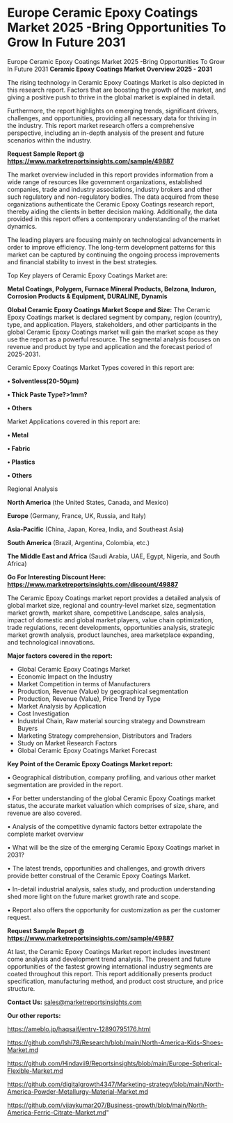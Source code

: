 # Europe Ceramic Epoxy Coatings Market 2025 -Bring Opportunities To Grow In Future 2031
Europe Ceramic Epoxy Coatings Market 2025 -Bring Opportunities To Grow In Future 2031
<Strong> Ceramic Epoxy Coatings Market Overview 2025 - 2031</strong>

The rising technology in Ceramic Epoxy Coatings Market is also depicted in this research report. Factors that are boosting the growth of the market, and giving a positive push to thrive in the global market is explained in detail.

Furthermore, the report highlights on emerging trends, significant drivers, challenges, and opportunities, providing all necessary data for thriving in the industry. This report market research offers a comprehensive perspective, including an in-depth analysis of the present and future scenarios within the industry.

<strong>Request Sample Report @ <a href=https://www.marketreportsinsights.com/sample/49887>https://www.marketreportsinsights.com/sample/49887</a></strong>

The market overview included in this report provides information from a wide range of resources like government organizations, established companies, trade and industry associations, industry brokers and other such regulatory and non-regulatory bodies. The data acquired from these organizations authenticate the Ceramic Epoxy Coatings research report, thereby aiding the clients in better decision making. Additionally, the data provided in this report offers a contemporary understanding of the market dynamics.

The leading players are focusing mainly on technological advancements in order to improve efficiency. The long-term development patterns for this market can be captured by continuing the ongoing process improvements and financial stability to invest in the best strategies.

Top Key players of Ceramic Epoxy Coatings Market are:

<strong>Metal Coatings, Polygem, Furnace Mineral Products, Belzona, Induron, Corrosion Products & Equipment, DURALINE, Dynamis</strong>

<strong><b>Global Ceramic Epoxy Coatings Market Scope and Size:</b></strong>
The Ceramic Epoxy Coatings market is declared segment by company, region (country), type, and application. Players, stakeholders, and other participants in the global Ceramic Epoxy Coatings market will gain the market scope as they use the report as a powerful resource. The segmental analysis focuses on revenue and product by type and application and the forecast period of 2025-2031.

Ceramic Epoxy Coatings Market Types covered in this report are:

<strong>•  Solventless(20-50µm)

•  Thick Paste Type?>1mm?

•  Others</strong>

Market Applications covered in this report are:

<strong>•  Metal

•  Fabric

•  Plastics

•  Others</strong> 

Regional Analysis

<strong>North America</strong> (the United States, Canada, and Mexico)

<strong>Europe</strong> (Germany, France, UK, Russia, and Italy)

<strong>Asia-Pacific</strong> (China, Japan, Korea, India, and Southeast Asia)

<strong>South America</strong> (Brazil, Argentina, Colombia, etc.)

<strong>The Middle East and Africa</strong> (Saudi Arabia, UAE, Egypt, Nigeria, and South Africa)

<strong>Go For Interesting Discount Here: <a href=https://www.marketreportsinsights.com/discount/49887>https://www.marketreportsinsights.com/discount/49887</a></strong>

The Ceramic Epoxy Coatings market report provides a detailed analysis of global market size, regional and country-level market size, segmentation market growth, market share, competitive Landscape, sales analysis, impact of domestic and global market players, value chain optimization, trade regulations, recent developments, opportunities analysis, strategic market growth analysis, product launches, area marketplace expanding, and technological innovations.

<strong><b>Major factors covered in the report:</b></strong>
<ul>
  <li>Global Ceramic Epoxy Coatings Market </li>
  <li>Economic Impact on the Industry</li>
  <li>Market Competition in terms of Manufacturers</li>
  <li>Production, Revenue (Value) by geographical segmentation</li>
  <li>Production, Revenue (Value), Price Trend by Type</li>
  <li>Market Analysis by Application</li>
  <li>Cost Investigation</li>
  <li>Industrial Chain, Raw material sourcing strategy and Downstream Buyers</li>
  <li>Marketing Strategy comprehension, Distributors and Traders</li>
  <li>Study on Market Research Factors</li>
  <li>Global Ceramic Epoxy Coatings Market Forecast</li>
</ul>

<strong><b>Key Point of the Ceramic Epoxy Coatings Market report:</b></strong>

• Geographical distribution, company profiling, and various other market segmentation are provided in the report.

• For better understanding of the global Ceramic Epoxy Coatings market status, the accurate market valuation which comprises of size, share, and revenue are also covered.

• Analysis of the competitive dynamic factors better extrapolate the complete market overview

• What will be the size of the emerging Ceramic Epoxy Coatings market in 2031?

• The latest trends, opportunities and challenges, and growth drivers provide better construal of the Ceramic Epoxy Coatings Market.

• In-detail industrial analysis, sales study, and production understanding shed more light on the future market growth rate and scope.

• Report also offers the opportunity for customization as per the customer request.

<strong>Request Sample Report @ <a href=https://www.marketreportsinsights.com/sample/49887>https://www.marketreportsinsights.com/sample/49887</a></strong>

At last, the Ceramic Epoxy Coatings Market report includes investment come analysis and development trend analysis. The present and future opportunities of the fastest growing international industry segments are coated throughout this report. This report additionally presents product specification, manufacturing method, and product cost structure, and price structure.

<strong>Contact Us:</strong>
sales@marketreportsinsights.com

<strong>Our other reports:</strong>

<a href=https://ameblo.jp/haqsaif/entry-12890795176.html>https://ameblo.jp/haqsaif/entry-12890795176.html</a>

<a href=https://github.com/Ishi78/Research/blob/main/North-America-Kids-Shoes-Market.md>https://github.com/Ishi78/Research/blob/main/North-America-Kids-Shoes-Market.md</a>

<a href=https://github.com/Hindavii9/Reportsinsights/blob/main/Europe-Spherical-Flexible-Market.md>https://github.com/Hindavii9/Reportsinsights/blob/main/Europe-Spherical-Flexible-Market.md</a>

<a href=https://github.com/digitalgrowth4347/Marketing-strategy/blob/main/North-America-Powder-Metallurgy-Material-Market.md>https://github.com/digitalgrowth4347/Marketing-strategy/blob/main/North-America-Powder-Metallurgy-Material-Market.md</a>

<a href=https://github.com/vijaykumar207/Business-growth/blob/main/North-America-Ferric-Citrate-Market.md>https://github.com/vijaykumar207/Business-growth/blob/main/North-America-Ferric-Citrate-Market.md</a>"

